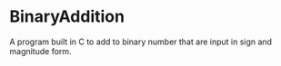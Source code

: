 # BinaryAddition
A program built in C to add to binary number that are input in sign and magnitude form.
